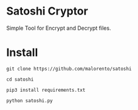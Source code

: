 # Satoshi Cryptor
Simple Tool for Encrypt and Decrypt files.

# Install
``git clone https://github.com/malorento/satoshi``

``cd satoshi``

``pip3 install requirements.txt``

``python satoshi.py``
